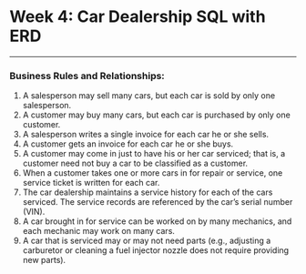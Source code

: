 # Week 4: Car Dealership SQL with ERD
---
### Business Rules and Relationships:
1. A salesperson may sell many cars, but each car is sold by only one salesperson.
2. A customer may buy many cars, but each car is purchased by only one customer.
3. A salesperson writes a single invoice for each car he or she sells.
4. A customer gets an invoice for each car he or she buys.
5. A customer may come in just to have his or her car serviced; that is, a customer need not buy a car to be classified as a customer.
6. When a customer takes one or more cars in for repair or service, one service ticket is written for each car.
7. The car dealership maintains a service history for each of the cars serviced. The service  records are referenced by the car’s serial number (VIN).
8. A car brought in for service can be worked on by many mechanics, and each mechanic may work on many cars.
9. A car that is serviced may or may not need parts (e.g., adjusting a carburetor or cleaning a fuel injector nozzle does not require providing new parts).